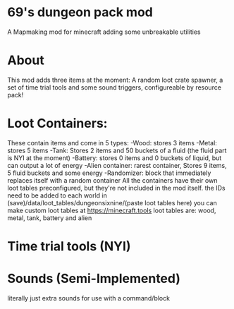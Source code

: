 # 69's dungeon pack mod
 A Mapmaking mod for minecraft adding some unbreakable utilities
# About
 This mod adds three items at the moment: A random loot crate spawner, a set of time trial tools and some sound triggers, configureable by resource pack!
# Loot Containers:
 These contain items and come in 5 types: 
 -Wood: stores 3 items
 -Metal: stores 5 items
 -Tank: Stores 2 items and 50 buckets of a fluid (the fluid part is NYI at the moment)
 -Battery: stores 0 items and 0 buckets of liquid, but can output a lot of energy
 -Alien container: rarest container, Stores 9 items, 5 fluid buckets and some energy
 -Randomizer: block that immediately replaces itself with a random container
 All the containers have their own loot tables preconfigured, but they're not included in the mod itself.
 the IDs need to be added to each world in (save)/data/loot_tables/dungeonsixnine/(paste loot tables here)
 you can make custom loot tables at https://minecraft.tools 
 loot tables are: wood, metal, tank, battery and alien
# Time trial tools (NYI)
# Sounds (Semi-Implemented)
 literally just extra sounds for use with a command/block